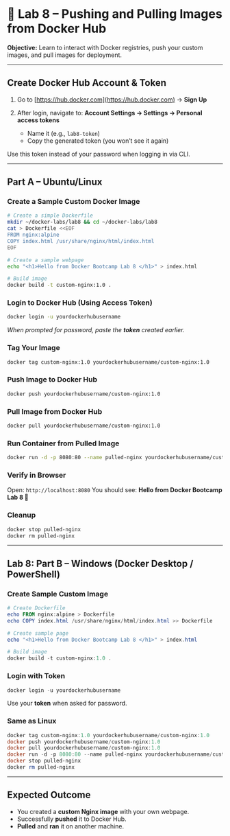 # 🐳 Lab 8 – Pushing and Pulling Images from Docker Hub

**Objective:** Learn to interact with Docker registries, push your custom images, and pull images for deployment.

---

## Create Docker Hub Account & Token

1. Go to [https://hub.docker.com](https://hub.docker.com) → **Sign Up**
2. After login, navigate to: **Account Settings → Settings → Personal access tokens**

   * Name it (e.g., `lab8-token`)
   * Copy the generated token (you won’t see it again)

Use this token instead of your password when logging in via CLI.

---

## Part A – Ubuntu/Linux

### Create a Sample Custom Docker Image

```bash
# Create a simple Dockerfile
mkdir ~/docker-labs/lab8 && cd ~/docker-labs/lab8
cat > Dockerfile <<EOF
FROM nginx:alpine
COPY index.html /usr/share/nginx/html/index.html
EOF

# Create a sample webpage
echo "<h1>Hello from Docker Bootcamp Lab 8 </h1>" > index.html

# Build image
docker build -t custom-nginx:1.0 .
```

### Login to Docker Hub (Using Access Token)

```bash
docker login -u yourdockerhubusername
```

*When prompted for password, paste the **token** created earlier.*

### Tag Your Image

```bash
docker tag custom-nginx:1.0 yourdockerhubusername/custom-nginx:1.0
```

### Push Image to Docker Hub

```bash
docker push yourdockerhubusername/custom-nginx:1.0
```

### Pull Image from Docker Hub

```bash
docker pull yourdockerhubusername/custom-nginx:1.0
```

### Run Container from Pulled Image

```bash
docker run -d -p 8080:80 --name pulled-nginx yourdockerhubusername/custom-nginx:1.0
```

### Verify in Browser

Open: `http://localhost:8080`
You should see: **Hello from Docker Bootcamp Lab 8 🚀**

### Cleanup

```bash
docker stop pulled-nginx
docker rm pulled-nginx
```

---

## Lab 8: Part B – Windows (Docker Desktop / PowerShell)

### Create Sample Custom Image

```powershell
# Create Dockerfile
echo FROM nginx:alpine > Dockerfile
echo COPY index.html /usr/share/nginx/html/index.html >> Dockerfile

# Create sample page
echo "<h1>Hello from Docker Bootcamp Lab 8 </h1>" > index.html

# Build image
docker build -t custom-nginx:1.0 .
```

### Login with Token

```powershell
docker login -u yourdockerhubusername
```

Use your **token** when asked for password.

### Same as Linux

```powershell
docker tag custom-nginx:1.0 yourdockerhubusername/custom-nginx:1.0
docker push yourdockerhubusername/custom-nginx:1.0
docker pull yourdockerhubusername/custom-nginx:1.0
docker run -d -p 8080:80 --name pulled-nginx yourdockerhubusername/custom-nginx:1.0
docker stop pulled-nginx
docker rm pulled-nginx
```
---

## Expected Outcome

* You created a **custom Nginx image** with your own webpage.
* Successfully **pushed** it to Docker Hub.
* **Pulled** and **ran** it on another machine.
